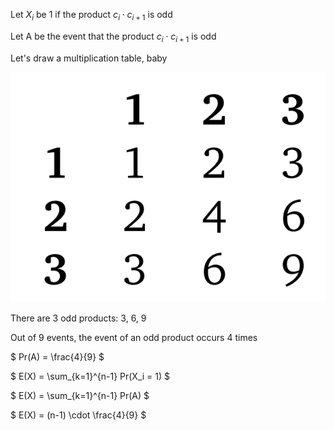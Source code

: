 Let $X_i$ be 1 if the product $c_i \cdot c_{i+1}$ is odd

Let A be the event that the product $c_i \cdot c_{i+1}$ is odd

Let's draw a multiplication table, baby

![alt text](image.png)

There are 3 odd products: 3, 6, 9

Out of 9 events, the event of an odd product occurs 4 times

$ Pr(A) = \frac{4}{9} $

$ E(X) = \sum\_{k=1}^{n-1} Pr(X_i = 1) $

$ E(X) = \sum\_{k=1}^{n-1} Pr(A) $

$ E(X) = (n-1) \cdot \frac{4}{9} $
